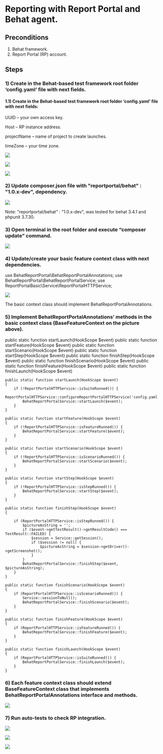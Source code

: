 # Reporting with Report Portal and Behat agent.

## Preconditions
1) Behat framework.
2) Report Portal (RP) account.

## Steps

### 1) Create in the Behat-based test framework root folder ‘config.yaml’ file with next fields.
#### 1.1) Create in the Behat-based test framework root folder ‘config.yaml’ file with next fields:
UUID – your own access key. 

Host – RP instance address.

projectName – name of project to create launches.

timeZone – your time zone.

![](screens/config.png)

![](screens/rpprofile.png)

![](screens/rpprofile2.png)

### 2) Update composer.json file with "reportportal/behat" : "1.0.x-dev", dependency.

![](screens/composer.png)

Note: "reportportal/behat" : "1.0.x-dev", was tested for behat 3.4.1 and phpunit 3.7.30.

### 3) Open terminal in the root folder and execute “composer update” command.

![](screens/composerupdate.png)

### 4) Update/create your basic feature context class with next dependencies.

use BehatReportPortal\BehatReportPortalAnnotations;
use BehatReportPortal\BehatReportPortalService;
use ReportPortalBasic\Service\ReportPortalHTTPService;

![](screens/integration1.png)

The basic context class should implement BehatReportPortalAnnotations.

### 5) Implement BehatReportPortalAnnotations’ methods in the basic context class (BaseFeatureContext on the picture above).

public static function startLaunch(HookScope $event)
public static function startFeature(HookScope $event)
public static function startScenario(HookScope $event)
public static function startStep(HookScope $event)
public static function finishStep(HookScope $event)
public static function finishScenario(HookScope $event)
public static function finishFeature(HookScope $event)
public static function finishLaunch(HookScope $event)

    public static function startLaunch(HookScope $event)
    {
        if (!ReportPortalHTTPService::isSuiteRunned()) {
            ReportPortalHTTPService::configureReportPortalHTTPService('config.yaml');
            BehatReportPortalService::startLaunch($event);
        }
    }

    public static function startFeature(HookScope $event)
    {
        if (!ReportPortalHTTPService::isFeatureRunned()) {
            BehatReportPortalService::startFeature($event);
        }
    }

    public static function startScenario(HookScope $event)
    {
        if (!ReportPortalHTTPService::isScenarioRunned()) {
            BehatReportPortalService::startScenario($event);
        }
    }

    public static function startStep(HookScope $event)
    {
        if (!ReportPortalHTTPService::isStepRunned()) {
            BehatReportPortalService::startStep($event);
        }
    }

    public static function finishStep(HookScope $event)
    {

        if (ReportPortalHTTPService::isStepRunned()) {
            $pictureAsString = '';
            if ($event->getTestResult()->getResultCode() === TestResult::FAILED) {
                $session = Service::getSession();
                if ($session != null) {
                    $pictureAsString = $session->getDriver()->getScreenshot();
                }
            }
            BehatReportPortalService::finishStep($event, $pictureAsString);
        }
    }

    public static function finishScenario(HookScope $event)
    {
        if (ReportPortalHTTPService::isScenarioRunned()) {
            Service::sessionToNull();
            BehatReportPortalService::finishScenario($event);
        }
    }

    public static function finishFeature(HookScope $event)
    {
        if (ReportPortalHTTPService::isFeatureRunned()) {
            BehatReportPortalService::finishFeature($event);
        }
    }

    public static function finishLaunch(HookScope $event)
    {
        if (ReportPortalHTTPService::isSuiteRunned()) {
            BehatReportPortalService::finishLaunch($event);
        }
    }

### 6) Each feature context class should extend BaseFeatureContext class that implements BehatReportPortalAnnotations interface and methods.

![](screens/integration2.png)

### 7) Run auto-tests to check RP integration.

![](screens/rpcheck.png)

![](screens/rpcheck2.png)

![](screens/testexample1.png)

